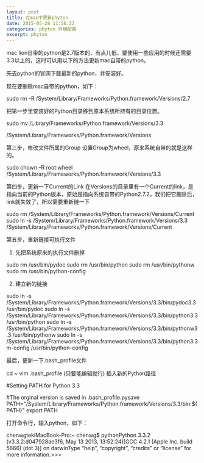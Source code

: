 ```yaml
---
layout: post
title: 在mac中更新phyton
date: 2015-05-28 11:56:22
categories: phyton 环境配置
excerpt: phyton
---
```

  mac lion自带的python是2.7版本的，有点儿低，要使用一些应用的时候还需要3.3以上的，这时可以用以下的方法更新mac自带的python。

先去python的官网下载最新的python，并安装好。

现在要删除mac自带的python，如下：

sudo rm -R /System/Library/Frameworks/Python.framework/Versions/2.7

把第一步里安装好的Python目录移到原本系统所持有的目录位置。

sudo mv /Library/Frameworks/Python.framework/Versions/3.3

/System/Library/Frameworks/Python.framework/Versions

第三步，修改文件所属的Group
设置Group为wheel，原来系统自带的就是这样的。

sudo chown -R root:wheel /System/Library/Frameworks/Python.framework/Versions/3.3

第四步，更新一下Current的Link
在Versions的目录里有一个Current的link，是指向当前的Python版本，原始是指向系统自带的Python2.7.2，我们把它删除后，link就失效了，所以需要重新链一下

sudo rm /System/Library/Frameworks/Python.framework/Versions/Current
sudo ln -s /System/Library/Frameworks/Python.framework/Versions/3.3 /System/Library/Frameworks/Python.framework/Versions/Current

第五步，重新链接可执行文件

1) 先把系统原来的执行文件删掉

sudo rm /usr/bin/pydoc
sudo rm /usr/bin/python
sudo rm /usr/bin/pythonw
sudo rm /usr/bin/python-config

2) 建立新的链接

sudo ln -s /System/Library/Frameworks/Python.framework/Versions/3.3/bin/pydoc3.3 /usr/bin/pydoc
sudo ln -s /System/Library/Frameworks/Python.framework/Versions/3.3/bin/python3.3 /usr/bin/python
sudo ln -s /System/Library/Frameworks/Python.framework/Versions/3.3/bin/pythonw3.3 /usr/bin/pythonw
sudo ln -s /System/Library/Frameworks/Python.framework/Versions/3.3/bin/python3.3m-config /usr/bin/python-config

最后，更新一下.bash_profile文件

cd ~ vim .bash_profile (只要能编辑就行) 插入新的Python路径

  #Setting PATH for Python 3.3

  #The orginal version is saved in .bash_profile.pysave
PATH="/System/Library/Frameworks/Python.framework/Versions/3.3/bin:${PATH}"
export PATH

打开命令行，输入python，如下：

chenwgtekiMacBook-Pro:~ chenwg$ pythonPython 3.3.2 (v3.3.2:d047928ae3f6, May 13 2013, 13:52:24)[GCC 4.2.1 (Apple Inc. build 5666) (dot 3)] on darwinType “help”, “copyright”, “credits” or “license” for more information.>>>

